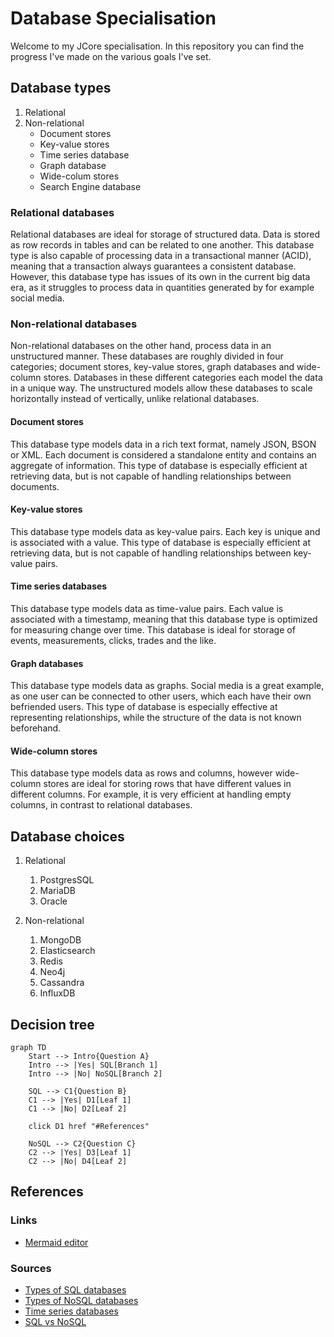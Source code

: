 # Database Specialisation
Welcome to my JCore specialisation. In this repository you can find the progress I've made on the various goals I've 
set.

## Database types
1. Relational
2. Non-relational
   * Document stores
   * Key-value stores
   * Time series database
   * Graph database
   * Wide-colum stores
   * Search Engine database

### Relational databases
Relational databases are ideal for storage of structured data. Data is stored as row records in tables and can be 
related to one another. This database type is also capable of processing data in a transactional manner (ACID), 
meaning that a transaction always guarantees a consistent database. However, this database type has issues of its own in 
the current big data era, as it struggles to process data in quantities generated by for example social media.

### Non-relational databases
Non-relational databases on the other hand, process data in an unstructured manner. These databases are roughly divided 
in four categories; document stores, key-value stores, graph databases and wide-column stores. Databases in these
different categories each model the data in a unique way. The unstructured models allow these databases to scale 
horizontally instead of vertically, unlike relational databases.

#### Document stores
This database type models data in a rich text format, namely JSON, BSON or XML. Each document is considered a standalone 
entity and contains an aggregate of information. This type of database is especially efficient at retrieving data, but 
is not capable of handling relationships between documents.

#### Key-value stores
This database type models data as key-value pairs. Each key is unique and is associated with a value. This type of
database is especially efficient at retrieving data, but is not capable of handling relationships between key-value 
pairs.

#### Time series databases
This database type models data as time-value pairs. Each value is associated with a timestamp, meaning that this
database type is optimized for measuring change over time. This database is ideal for storage of events, measurements,
clicks, trades and the like. 

#### Graph databases
This database type models data as graphs. Social media is a great example, as one user can be connected to other users, 
which each have their own befriended users. This type of database is especially effective at representing relationships, 
while the structure of the data is not known beforehand.

#### Wide-column stores
This database type models data as rows and columns, however wide-column stores are ideal for storing rows that have
different values in different columns. For example, it is very efficient at handling empty columns, in contrast to 
relational databases.

## Database choices
1. Relational 
   1. PostgresSQL 
   2. MariaDB 
   3. Oracle

2. Non-relational
   1. MongoDB
   2. Elasticsearch
   3. Redis
   4. Neo4j
   5. Cassandra
   6. InfluxDB

## Decision tree
```mermaid
graph TD
    Start --> Intro{Question A}
    Intro --> |Yes| SQL[Branch 1]
    Intro --> |No| NoSQL[Branch 2]
    
    SQL --> C1{Question B}
    C1 --> |Yes| D1[Leaf 1]
    C1 --> |No| D2[Leaf 2]
   
    click D1 href "#References"
   
    NoSQL --> C2{Question C}
    C2 --> |Yes| D3[Leaf 1]
    C2 --> |No| D4[Leaf 2]
```

## References
### Links
- [Mermaid editor](https://mermaid.live)

### Sources
- [Types of SQL databases](https://www.altexsoft.com/blog/business/comparing-database-management-systems-mysql-postgresql-mssql-server-mongodb-elasticsearch-and-others/)
- [Types of NoSQL databases](https://www.mongodb.com/scale/types-of-nosql-databases)
- [Time series databases](https://www.influxdata.com/time-series-database/)
- [SQL vs NoSQL](https://www.keboola.com/blog/relational-vs-non-relational-database-when-to-use-one-instead-of-the-other)
